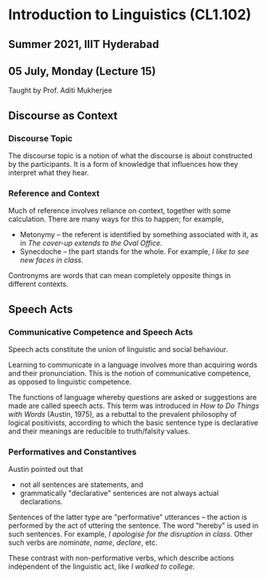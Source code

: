 # Introduction to Linguistics (CL1.102)
## Summer 2021, IIIT Hyderabad
## 05 July, Monday (Lecture 15)

Taught by Prof. Aditi Mukherjee

## Discourse as Context
### Discourse Topic
The discourse topic is a notion of what the discourse is about constructed by the participants. It is a form of knowledge that influences how they interpret what they hear.

### Reference and Context
Much of reference involves reliance on context, together with some calculation. There are many ways for this to happen; for example,

* Metonymy – the referent is identified by something associated with it, as in *The cover-up extends to the Oval Office.*
* Synecdoche – the part stands for the whole. For example, _I like to see new faces in class._

Contronyms are words that can mean completely opposite things in different contexts.

## Speech Acts
### Communicative Competence and Speech Acts
Speech acts constitute the union of linguistic and social behaviour.  

Learning to communicate in a language involves more than acquiring words and their pronunciation. This is the notion of communicative competence, as opposed to linguistic competence.

The functions of language whereby questions are asked or suggestions are made are called speech acts. This term was introduced in _How to Do Things with Words_ (Austin, 1975), as a rebuttal to the prevalent philosophy of logical positivists, according to which the basic sentence type is declarative and their meanings are reducible to truth/falsity values.

### Performatives and Constantives
Austin pointed out that

* not all sentences are statements, and
* grammatically "declarative" sentences are not always actual declarations.

Sentences of the latter type are "performative" utterances – the action is performed by the act of uttering the sentence. The word "hereby" is used in such sentences. For example, _I apologise for the disruption in class._ Other such verbs are _nominate_, _name_, _declare_, etc.

These contrast with non-performative verbs, which describe actions independent of the linguistic act, like _I walked to college._
